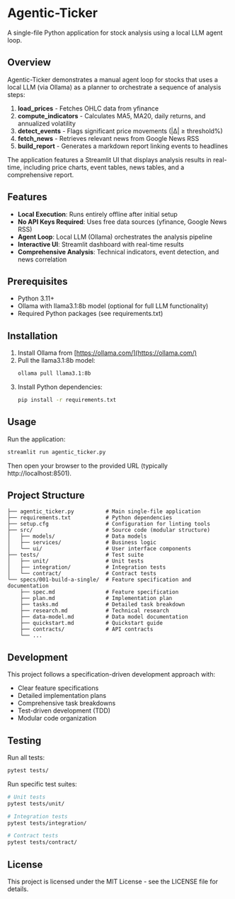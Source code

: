 # Agentic-Ticker

A single-file Python application for stock analysis using a local LLM agent loop.

## Overview

Agentic-Ticker demonstrates a manual agent loop for stocks that uses a local LLM (via Ollama) as a planner to orchestrate a sequence of analysis steps:

1. **load_prices** - Fetches OHLC data from yfinance
2. **compute_indicators** - Calculates MA5, MA20, daily returns, and annualized volatility
3. **detect_events** - Flags significant price movements (|Δ| ≥ threshold%)
4. **fetch_news** - Retrieves relevant news from Google News RSS
5. **build_report** - Generates a markdown report linking events to headlines

The application features a Streamlit UI that displays analysis results in real-time, including price charts, event tables, news tables, and a comprehensive report.

## Features

- **Local Execution**: Runs entirely offline after initial setup
- **No API Keys Required**: Uses free data sources (yfinance, Google News RSS)
- **Agent Loop**: Local LLM (Ollama) orchestrates the analysis pipeline
- **Interactive UI**: Streamlit dashboard with real-time results
- **Comprehensive Analysis**: Technical indicators, event detection, and news correlation

## Prerequisites

- Python 3.11+
- Ollama with llama3.1:8b model (optional for full LLM functionality)
- Required Python packages (see requirements.txt)

## Installation

1. Install Ollama from [https://ollama.com/](https://ollama.com/)
2. Pull the llama3.1:8b model:
   ```bash
   ollama pull llama3.1:8b
   ```
3. Install Python dependencies:
   ```bash
   pip install -r requirements.txt
   ```

## Usage

Run the application:
```bash
streamlit run agentic_ticker.py
```

Then open your browser to the provided URL (typically http://localhost:8501).

## Project Structure

```
├── agentic_ticker.py          # Main single-file application
├── requirements.txt           # Python dependencies
├── setup.cfg                  # Configuration for linting tools
├── src/                       # Source code (modular structure)
│   ├── models/                # Data models
│   ├── services/              # Business logic
│   └── ui/                    # User interface components
├── tests/                     # Test suite
│   ├── unit/                  # Unit tests
│   ├── integration/           # Integration tests
│   └── contract/              # Contract tests
└── specs/001-build-a-single/  # Feature specification and documentation
    ├── spec.md                # Feature specification
    ├── plan.md                # Implementation plan
    ├── tasks.md               # Detailed task breakdown
    ├── research.md            # Technical research
    ├── data-model.md          # Data model documentation
    ├── quickstart.md          # Quickstart guide
    ├── contracts/             # API contracts
    └── ...
```

## Development

This project follows a specification-driven development approach with:
- Clear feature specifications
- Detailed implementation plans
- Comprehensive task breakdowns
- Test-driven development (TDD)
- Modular code organization

## Testing

Run all tests:
```bash
pytest tests/
```

Run specific test suites:
```bash
# Unit tests
pytest tests/unit/

# Integration tests
pytest tests/integration/

# Contract tests
pytest tests/contract/
```

## License

This project is licensed under the MIT License - see the LICENSE file for details.